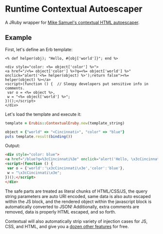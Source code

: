 # Runtime Contextual Autoescaper

A JRuby wrapper for [Mike Samuel's contextual HTML autoescaper](https://github.com/mikesamuel/html-contextual-autoescaper-java). 

## Example

First, let's define an Erb template:

```erb
<% def helper(obj); "Hello, #{obj['world']}"; end %>

<div style="color: <%= object['color'] %>">
<a href="/<%= object['color'] %>?q=<%= object['world'] %>" onclick="alert('<%= helper(object) %>');return false"><%= helper(object) %></a>
<script>(function () {  // Sleepy developers put sensitive info in comments.
 var o = <%= object %>,
 w = "<%= object['world'] %>";
})();</script>
</div>
```

Let's load the template and execute it:

```ruby
template = Erubis::ContextualEruby.new(template_string)

object = {"world" => "<Cincinnati>", "color" => "blue"}
puts template.result(binding())
```

Output:

```html
<div style="color: blue">
<a href="/blue?q=%3cCincinnati%3e" onclick="alert('Hello, \x3cCincinnati\x3e');return false">Hello, &lt;Cincinnati&gt;</a>
<script>(function () {
 var o = {'world':'\x3cCincinnati\x3e','color':'blue'},
 w = "\x3cCincinnati\x3e";
})();</script>
</div>
```

The safe parts are treated as literal chunks of HTML/CSS/JS, the query string parameters are auto URI encoded, same data is also auto escaped within the JS block, and the rendered object within the javascript block is automatically converted to JSON! Additionally, extra comments are removed, data is properly HTML escaped, and so forth.

Contextual will also automatically strip variety of injection cases for JS, CSS, and HTML, and give you a [dozen other features](https://github.com/mikesamuel/html-contextual-autoescaper-java/tree/master/src/tests/com/google/autoesc) for free.

